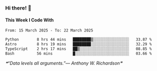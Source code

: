 ### Hi there! 👋

#### This Week I Code With
<!--START_SECTION:waka-->

```txt
From: 15 March 2025 - To: 22 March 2025

Python        8 hrs 44 mins   ████████▒░░░░░░░░░░░░░░░░   33.87 %
Astro         8 hrs 19 mins   ████████░░░░░░░░░░░░░░░░░   32.29 %
TypeScript    2 hrs 17 mins   ██▒░░░░░░░░░░░░░░░░░░░░░░   08.85 %
Bash          56 mins         █░░░░░░░░░░░░░░░░░░░░░░░░   03.66 %
```

<!--END_SECTION:waka-->

<!--STARTS_HERE_QUOTE_README-->
<i>❝“Data levels all arguments.”— Anthony W. Richardson❞</i>
<!--ENDS_HERE_QUOTE_README-->
